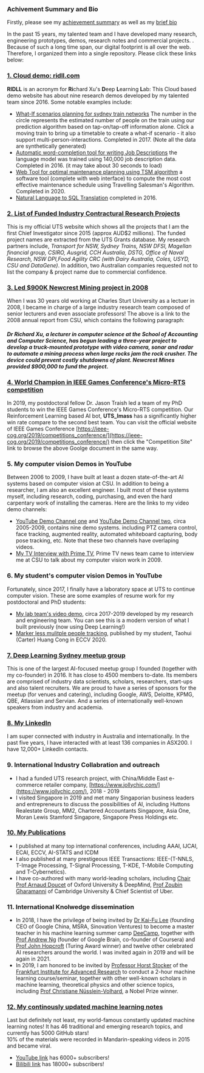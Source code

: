 ### Achivement Summary and Bio ###
Firstly, please see my [achievement summary](https://github.com/roboticcam/files/blob/main/summary.pdf) as well as my [brief bio](https://github.com/roboticcam/files/blob/main/bio.pdf)

In the past 15 years, my talented team and I have developed many research, engineering prototypes, demos, research notes and commercial projects. . Because of such a long time span, our digital footprint is all over the web. Therefore, I organized them into a single repository. Please click these links below:

### [1. Cloud demo: ridll.com](http://ridll.com) ###
**RIDLL** is an acronym for **Ri**chard Xu's **D**eep **L**earning **L**ab: This Cloud based demo website has about nine research demos developed by my talented team since 2016. Some notable examples include:  
* [What-If scenarios planning for sydney train networks](http://ridll.com/foresight/) The number in the circle represents the estimated number of people on the train using our prediction algorithm based on tap-on/tap-off information alone. Click a moving train to bring up a timetable to create a what-if scenario - it also support multi-person-interactions. Completed in 2017. (Note all the data are synthetically generated)
* [Automatic word-completion tool for writing Job Descriptions](http://ridll.com/jobgenerator/) the language model was trained using 140,000 job description data. Completed in 2016. (it may take about 30 seconds to load)
* [Web Tool for optimal maintenance planning using TSM algorithm](http://ridll.com/activequery/) a software tool (complete with web interface) to compute the most cost effective maintenance schedule using Travelling Salesman's Algorithm. Completed in 2020.
* [Natural Language to SQL Translation](http://ridll.com/nlp2sql/) completed in 2016.

### [2. List of Funded Industry Contractural Research Projects](https://profiles.uts.edu.au/YiDa.Xu/grants) ###
This is my official UTS website which shows all the projects that I am the first Chief Investigator since 2015 (approx AUD$2 millions). The funded project names are extracted from the UTS Grants database. My research partners include, *Transport for NSW, Sydney Trains, NSW DFSI, Magellan financial group, CSIRO, Ausgrid, CCH Australia, DSTG, Office of Naval Research, NSW DPI,Food Agility CRC (with Dairy Australia, Coles, USYD, CSU and DataGene)*. In addition, two Australian companies requested not to list the company & project name due to commercial confidence.

### [3. Led $900K Newcrest Mining project in 2008](https://cdn.csu.edu.au/__data/assets/pdf_file/0005/2930594/AR08.pdf) ###
When I was 30 years old working at Charles Sturt University as a lectuer in 2008, I became in charge of a large industry research team composed of senior lecturers and even associate professors! The above is a link to the 2008 annual report from CSU, which contains the following paragraph:
#### *Dr Richard Xu, a lecturer in computer science at the School of Accounting and Computer Science, has begun leading a three-year project to develop a truck-mounted prototype with video camera, sonar and radar to automate a mining process when large rocks jam the rock crusher. The device could prevent costly shutdowns of plant. Newcrest Mines provided $900,000 to fund the project.* ####

### [4. World Champion in IEEE Games Conference's Micro-RTS competition](https://sites.google.com/site/micrortsaicompetition/competition-results/2019-cog-results) ###
In 2019, my postdoctoral fellow Dr. Jason Traish led a team of my PhD students to win the IEEE Games Conference's Micro-RTS competition. Our Reinforcement Learning based AI bot, **UTS_Imass** has a significantly higher win rate compare to the second best team. 
You can visit the official website of IEEE Games Conference [https://ieee-cog.org/2019/competitions_conference/](https://ieee-cog.org/2019/competitions_conference/) then click the "Competition Site" link to browse the above Goolge document in the same way.

### 5. My computer vision Demos in YouTube ###
Between 2006 to 2009, I have built at least a dozen state-of-the-art AI systems based on computer vision at CSU. In addition to being a researcher, I am also an excellent engineer. I built most of these systems myself, including research, coding, purchasing, and even the hard carpentary work of installing the cameras. Here are the links to my video demo channels:

* [YouTube Demo Channel one](https://www.youtube.com/channel/UC-k-IImevvnN1J6fYhJMA4Q) and [YouTube Demo Channel two](https://www.youtube.com/channel/UC6U2WWd9xHebIpwCkGDZLkg), circa 2005-2009, contains nine demo systems. including PTZ camera control, face tracking, augmented reality, automated whiteboard capturing, body pose tracking, etc. Note that these two channels have overlaping videos.
* [My TV Interview with Prime TV](https://www.youtube.com/watch?v=49pYnRuWAaw), Prime TV news team came to interview me at CSU to talk about my computer vision work in 2009.

### 6. My student's computer vision Demos in YouTube ###
Fortunately, since 2017, I finally have a laboratory space at UTS to continue computer vision. These are some examples of resume work for my postdoctoral and PhD students:

* [My lab team's video demo](https://www.youtube.com/channel/UChLPFBeNlA0arPTrCor3tTg), circa 2017-2019 developed by my research and engineering team. You can see this is a modern version of what I built previously (now using Deep Learning!)
* [Marker less mulitple people tracking](https://www.youtube.com/watch?v=K-ivo10gvUo), published by my student, Taohui (Carter) Huang Cong in ECCV 2020.

### [7. Deep Learning Sydney meetup group](https://www.meetup.com/Deep-Learning-Sydney/) ###
This is one of the largest AI-focused meetup group I founded (together with my co-founder) in 2016. It has close to 4500 members to-date. Its members are comprised of industry data scientists, scholars, researchers, start-ups and also talent recruiters. We are proud to have a series of sponsors for the meetup (for venues and catering), including Google, AWS, Deloitte, KPMG, QBE, Atlassian and Servian. And a series of internationally well-known speakers from industry and academia.

### [8. My LinkedIn](https://www.linkedin.com/in/richard-xu-0221a943/) ###
I am super connected with industry in Australia and internationally. In the past five years, I have interacted with at least 136 companies in ASX200. I have 12,000+ LinkedIn contacts.

### 9. International Industry Collabration and outreach ###
* I had a funded UTS research project, with China/Middle East e-commerce retailer company, [https://www.jollychic.com/](https://www.jollychic.com/), 2018 - 2019
* I visited Singapore in 2019 and met many Singaporian business leaders and entrepreneurs to discuss the possibilities of AI, including Huttons Realestate Group, MM2, Chartered Accountants Singapore, Asia One, Moran Lewis Stamford Singapore, Singapore Press Holdings etc.

### [10. My Publications](https://scholar.google.com.au/citations?user=ykOUWa4AAAAJ&hl=en) ###
* I published at many top international conferences, including AAAI, IJCAI, ECAI, ECCV, AI-STATS and ICDM 
* I also published at many prestigeous IEEE Transactions: IEEE-(T-NNLS, T-Image Processing, T-Signal Processing, T-KDE, T-Mobile Computing and T-Cybernetics).
* I have co-authored with many world-leading scholars, including [Chair Prof Arnaud Doucet](http://www.stats.ox.ac.uk/~doucet/) of Oxford University & DeepMind, [Prof Zoubin Gharamanni](http://mlg.eng.cam.ac.uk/zoubin/) of Cambridge University & Chief Scientist of Uber.

### 11. International Knolwedge dissemination ###
* In 2018, I have the privilege of being invited by [Dr Kai-Fu Lee](https://en.wikipedia.org/wiki/Kai-Fu_Lee) (founding CEO of Google China, MSRA, Sinovation Ventures) to become a master teacher in his machine learning summer camp [DeeCamp](https://deecamp.com/), together with [Prof Andrew Ng](https://en.wikipedia.org/wiki/Andrew_Ng) (founder of Google Brain, co-founder of Coursera) and [Prof John Hopcroft](https://en.wikipedia.org/wiki/John_Hopcroft) (Turing Award winner) and twelve other celebrated AI researchers around the world. I was invited again in 2019 and will be again in 2021.
* In 2019, I am honored to be invited by [Professor Horst Stocker](https://www.fias.science/de/fellows/detail/stoecker-horst/) of the [Frankfurt Institute for Advanced Research](https://www.fias.science/) to conduct a 2-hour machine learning course/seminar, together with other well-known scholars in machine learning, theoretical physics and other science topics, including [Prof Christiane Nüsslein-Volhard](https://en.wikipedia.org/wiki/Christiane_N%C3%BCsslein-Volhard), a Nobel Prize winner.

### [12. My continously updated machine learning notes](https://github.com/roboticcam/machine-learning-notes) ###
Last but definitely not least, my world-famous constantly updated machine learning notes! It has 46 traditional and emerging research topics, and currently has 5000 GitHub stars!  
10% of the materials were recorded in Mandarin-speaking videos in 2015 and became viral.
* [YouTube link](https://www.youtube.com/channel/UConITmGn5PFr0hxTI2tWD4Q) has 6000+ subscribers!
* [Bilibili link](https://space.bilibili.com/327617676/) has 18000+ subscribers!
